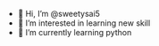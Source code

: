 - 👋 Hi, I’m @sweetysai5
- 👀 I’m interested in learning new skill
- 🌱 I’m currently learning python
  

<!---
sweetysai5/sweetysai5 is a ✨ special ✨ repository because its `README.md` (this file) appears on your GitHub profile.
You can click the Preview link to take a look at your changes.
--->
